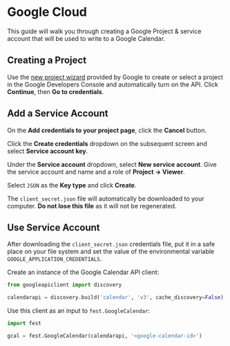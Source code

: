 # Google Cloud

This guide will walk you through creating a Google Project & service account that will be used to write to a Google Calendar.

## Creating a Project

Use the [new project wizard](https://console.developers.google.com/start/api?id=calendar) provided by Google to create or select a project in the Google Developers Console and automatically turn on the API. Click **Continue**, then **Go to credentials**.

## Add a Service Account

On the **Add credentials to your project page**, click the **Cancel** button.

Click the **Create credentials** dropdown on the subsequent screen and select **Service account key**.

Under the **Service account** dropdown, select **New service account**. Give the service account and name and a role of **Project -> Viewer**.

Select `JSON` as the **Key type** and click **Create**.

The `client_secret.json` file will automatically be downloaded to your computer. **Do not lose this file** as it will not be regenerated.

## Use Service Account

After downloading the `client_secret.json` credentials file, put it in a safe place on your file system and set the value of the environmental variable `GOOGLE_APPLICATION_CREDENTIALS`.

Create an instance of the Google Calendar API client:

```python
from googleapiclient import discovery

calendarapi = discovery.build('calendar', 'v3', cache_discovery=False)
```

Use this client as an input to `fest.GoogleCalendar`:

```python
import fest

gcal = fest.GoogleCalendar(calendarapi, '<google-calendar-id>')
```
